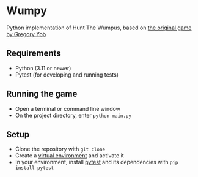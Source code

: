 # Wumpy
Python implementation of Hunt The Wumpus, based on [the original game by Gregory Yob](https://en.wikipedia.org/wiki/Hunt_the_Wumpus)

## Requirements
- Python (3.11 or newer)
- Pytest (for developing and running tests)

## Running the game
- Open a terminal or command line window
- On the project directory, enter `python main.py`

## Setup
- Clone the repository with `git clone`
- Create a [virtual environment](https://docs.python.org/3/library/venv.html#creating-virtual-environments) and activate it
- In your environment, install [pytest](https://pypi.org/project/pytest/) and its dependencies with `pip install pytest`
